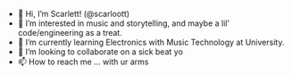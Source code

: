 - 👋 Hi, I’m Scarlett! (@scarloott)
- 👀 I’m interested in music and storytelling, and maybe a lil' code/engineering as a treat.
- 🌱 I’m currently learning Electronics with Music Technology at University.
- 💞️ I’m looking to collaborate on a sick beat yo
- 📫 How to reach me ... with ur arms

<!---
scarloott/scarloott is a ✨ special ✨ repository because its `README.md` (this file) appears on your GitHub profile.
You can click the Preview link to take a look at your changes.
--->
